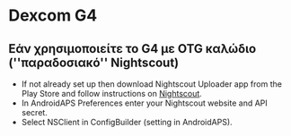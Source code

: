 # Dexcom G4

## Εάν χρησιμοποιείτε το G4 με OTG καλώδιο (''παραδοσιακό'' Nightscout)
-   If not already set up then download Nightscout Uploader app from the Play Store and follow instructions on [Nightscout](https://nightscout.github.io/).
-   In AndroidAPS Preferences enter your Nightscout website and API secret.
-   Select NSClient in ConfigBuilder (setting in AndroidAPS).
